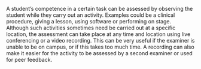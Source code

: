 A student’s competence in a certain task can be assessed by observing the student while they carry out an activity. Examples could be a clinical procedure, giving a lesson, using software or performing on stage. Although such activities sometimes need be carried out at a specific location, the assessment can take place at any time and location using live conferencing or a video recording. This can be very useful if the examiner is unable to be on campus, or if this takes too much time. A recording can also make it easier for the activity to be assessed by a second examiner or used for peer feedback.